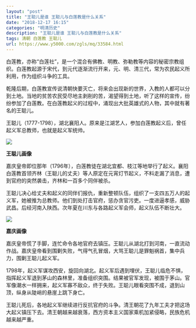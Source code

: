 ```yaml
---
layout: "post"
title: "王聪儿是谁 王聪儿与白莲教是什么关系"
date: "2018-12-17 16:15"
categories: "明清历史"
description: "王聪儿是谁 王聪儿与白莲教是什么关系"
tags: 清朝 白莲教 王聪儿
url: https://www.y5000.com/zgls/mq/33584.html
---
```






白莲教，亦称“白莲社”，是一个混合有佛教、明教、弥勒教等内容的秘密宗教组织。白莲教起源于宋代，到元代逐渐流行开来，元、明、清三代，常为农民起义所利用，作为组织斗争的工具。

乾隆后期，白莲教宣传说清朝快要灭亡，将来会出现新的世界，入教的人都可以分到土地。当地的贫苦农民受尽地主剥削的苦，渴望得到土地，听了这样的宣传，纷纷参加了白莲教。在白莲教起义的过程中，涌现出大批英雄式的人物，其中就有著名的王聪儿。

王聪儿（1777-1798），湖北襄阳人。原来是江湖艺人，参加白莲教起义后，曾任起义军总教师，也就是起义军统帅。

![](https://img.y5000.com/uploads/allimg/180925/14-1P925161F0T3.jpg)

**王聪儿画像**

嘉庆皇帝即位那年（1796年），白莲教徒在湖北宜都、枝江等地举行了起义。襄阳白莲教首领齐林（王聪儿的丈夫）等人原定在元宵灯节起义，不料走漏了消息，遭到官府的突然袭击，齐林和一百多个同伴被杀。

王聪儿决心给丈夫和起义的同伴们报仇，重新整顿队伍，组织了一支四五万人的起义军，她被推为总教师。他们到处打击官府，惩办贪官污吏。一度进逼孝感，威胁武昌。后经河南入陕西。次年夏在川东与各路起义军会师，起义队伍不断壮大。

![](https://img.y5000.com/uploads/allimg/180925/14-1P925161G4294.jpg)

**嘉庆画像**

嘉庆皇帝慌了手脚，连忙命令各地官府去镇压。王聪儿从湖北打到河南，一直流动作战。嘉庆皇帝看到围剿失败，气得气孔冒烟，大骂王聪儿是罪魁祸首，集中兵力，围剿王聪儿起义军。

1798年，起义军谋攻西安，旋回向湖北。起义军后遇到埋伏，王聪儿临危不惧，指挥起义军退到茅山的森林里，准备组织突围。结果被官军发现，被围于茅山。官军像潮水一样拥来，起义军寡不敌众，终于失败。王聪儿眼看突围不成，退到山顶，纵身从陡峭的悬崖上跳下身亡。

王聪儿死后，各地起义军继续进行反抗官府的斗争。清王朝花了九年工夫才把这场大起义镇压下去。清王朝越来越衰落，西方资本主义国家乘机加紧侵略，民族危机越来越严重。

